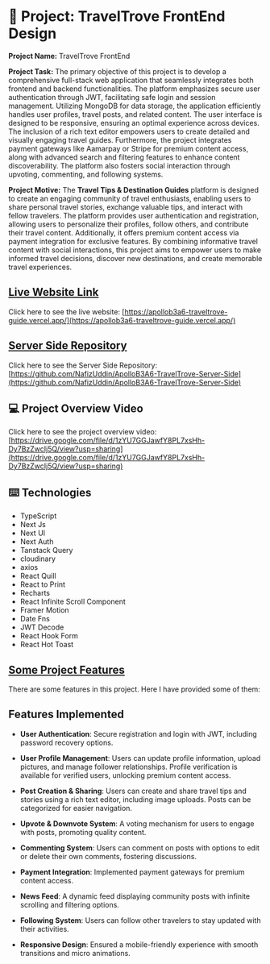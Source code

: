 # :ledger: Project: TravelTrove FrontEnd Design

**Project Name:** TravelTrove FrontEnd

**Project Task:** The primary objective of this project is to develop a comprehensive full-stack web application that seamlessly integrates both frontend and backend functionalities. The platform emphasizes secure user authentication through JWT, facilitating safe login and session management. Utilizing MongoDB for data storage, the application efficiently handles user profiles, travel posts, and related content. The user interface is designed to be responsive, ensuring an optimal experience across devices. The inclusion of a rich text editor empowers users to create detailed and visually engaging travel guides. Furthermore, the project integrates payment gateways like Aamarpay or Stripe for premium content access, along with advanced search and filtering features to enhance content discoverability. The platform also fosters social interaction through upvoting, commenting, and following systems.

**Project Motive:** The **Travel Tips & Destination Guides** platform is designed to create an engaging community of travel enthusiasts, enabling users to share personal travel stories, exchange valuable tips, and interact with fellow travelers. The platform provides user authentication and registration, allowing users to personalize their profiles, follow others, and contribute their travel content. Additionally, it offers premium content access via payment integration for exclusive features. By combining informative travel content with social interactions, this project aims to empower users to make informed travel decisions, discover new destinations, and create memorable travel experiences.

## [ Live Website Link](https://apollob3a6-traveltrove-guide.vercel.app/)

Click here to see the live website: [https://apollob3a6-traveltrove-guide.vercel.app/](https://apollob3a6-traveltrove-guide.vercel.app/)

## [ Server Side Repository](https://github.com/NafizUddin/ApolloB3A6-TravelTrove-Server-Side)

Click here to see the Server Side Repository: [https://github.com/NafizUddin/ApolloB3A6-TravelTrove-Server-Side](https://github.com/NafizUddin/ApolloB3A6-TravelTrove-Server-Side)

## :computer: Project Overview Video

Click here to see the project overview video: [https://drive.google.com/file/d/1zYU7GGJawfY8PL7xsHh-Dy7BzZwcIj5Q/view?usp=sharing](https://drive.google.com/file/d/1zYU7GGJawfY8PL7xsHh-Dy7BzZwcIj5Q/view?usp=sharing)

## :keyboard: Technologies

- TypeScript
- Next Js
- Next UI
- Next Auth
- Tanstack Query
- cloudinary
- axios
- React Quill
- React to Print
- Recharts
- React Infinite Scroll Component
- Framer Motion
- Date Fns
- JWT Decode
- React Hook Form
- React Hot Toast

## [Some Project Features](https://github.com/NafizUddin/ApolloB3A4-PowerFit-Client-Side)

There are some features in this project. Here I have provided some of them:

## Features Implemented

- **User Authentication**: Secure registration and login with JWT, including password recovery options.

- **User Profile Management**: Users can update profile information, upload pictures, and manage follower relationships. Profile verification is available for verified users, unlocking premium content access.

- **Post Creation & Sharing**: Users can create and share travel tips and stories using a rich text editor, including image uploads. Posts can be categorized for easier navigation.

- **Upvote & Downvote System**: A voting mechanism for users to engage with posts, promoting quality content.

- **Commenting System**: Users can comment on posts with options to edit or delete their own comments, fostering discussions.

- **Payment Integration**: Implemented payment gateways for premium content access.

- **News Feed**: A dynamic feed displaying community posts with infinite scrolling and filtering options.

- **Following System**: Users can follow other travelers to stay updated with their activities.

- **Responsive Design**: Ensured a mobile-friendly experience with smooth transitions and micro animations.
